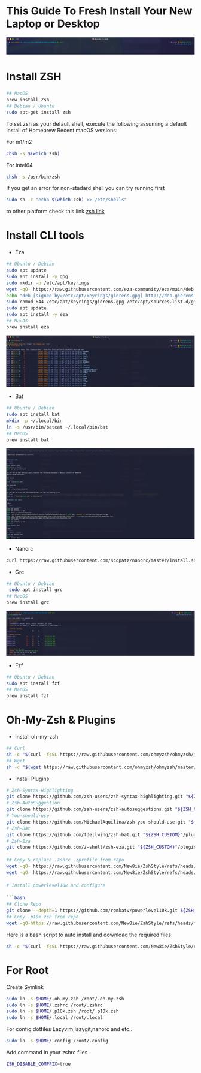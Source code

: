 This Guide To Fresh Install Your New Laptop or Desktop 
===
<!--rehype:style=font-size: 38px; border-bottom: 0; display: flex; min-height: 260px; align-items: center; justify-content: center;-->

![dotfiles screenshot][screenshot]


# Install ZSH
```bash
## MacOS
brew install Zsh
## Debian / Ubuntu
sudo apt-get install zsh
```
To set zsh as your default shell, execute the following assuming a default install of Homebrew
Recent macOS versions:

For m1/m2
```bash
chsh -s $(which zsh)
```
For intel64
```bash
chsh -s /usr/bin/zsh
```
If you get an error for non-stadard shell you can try running first
```bash
sudo sh -c "echo $(which zsh) >> /etc/shells"
```
to other platform check this link [zsh link][zsh]

# Install CLI tools

* Eza
```bash
## Ubuntu / Debian
sudo apt update
sudo apt install -y gpg
sudo mkdir -p /etc/apt/keyrings
wget -qO- https://raw.githubusercontent.com/eza-community/eza/main/deb.asc | sudo gpg --dearmor -o /etc/apt/keyrings/gierens.gpg
echo "deb [signed-by=/etc/apt/keyrings/gierens.gpg] http://deb.gierens.de stable main" | sudo tee /etc/apt/sources.list.d/gierens.list
sudo chmod 644 /etc/apt/keyrings/gierens.gpg /etc/apt/sources.list.d/gierens.list
sudo apt update
sudo apt install -y eza
## MacOS
brew install eza
```
![eza screenshot][eza]
* Bat
```bash
## Ubuntu / Debian
sudo apt install bat
mkdir -p ~/.local/bin
ln -s /usr/bin/batcat ~/.local/bin/bat
## MacOS
brew install bat
```
![bat screenshot][bat]

* Nanorc
```bash
curl https://raw.githubusercontent.com/scopatz/nanorc/master/install.sh | sh
```
* Grc
```bash
## Ubuntu / Debian
 sudo apt install grc 
## MacOS
brew install grc
```
![grc screenshot][grc]
* Fzf
```bash
## Ubuntu / Debian
sudo apt install fzf
## MacOS
brew install fzf
```

# Oh-My-Zsh & Plugins 

* Install oh-my-zsh
```bash
## Curl
sh -c "$(curl -fsSL https://raw.githubusercontent.com/ohmyzsh/ohmyzsh/master/tools/install.sh)"
## Wget
sh -c "$(wget https://raw.githubusercontent.com/ohmyzsh/ohmyzsh/master/tools/install.sh -O -)"
```
* Install Plugins 
```bash
# Zsh-Syntax-Highlighting 
git clone https://github.com/zsh-users/zsh-syntax-highlighting.git "${ZSH_CUSTOM}"/plugins/zsh-syntax-highlighting
# Zsh-AutoSuggestion
git clone https://github.com/zsh-users/zsh-autosuggestions.git "${ZSH_CUSTOM}"/plugins/zsh-autosuggestions
# You-should-use
git clone https://github.com/MichaelAquilina/zsh-you-should-use.git "${ZSH_CUSTOM}"/plugins/zsh-you-should-use
# Zsh-Bat 
git clone https://github.com/fdellwing/zsh-bat.git "${ZSH_CUSTOM}"/plugins/zsh-bat
# Zsh-Eza
git clone https://github.com/z-shell/zsh-eza.git "${ZSH_CUSTOM}"/plugins/zsh-eza

## Copy & replace .zshrc .zprofile from repo
wget -qO- https://raw.githubusercontent.com/New8ie/ZshStyle/refs/heads/main/zsh/.zshrc
wget -qO- https://raw.githubusercontent.com/New8ie/ZshStyle/refs/heads/main/zsh/.zprofile

# Install powerlevel10k and configure

```bash
## Clone Repo
git clone --depth=1 https://github.com/romkatv/powerlevel10k.git ${ZSH_CUSTOM:-$HOME/.oh-my-zsh/custom}/themes/powerlevel10k
## Copy .p10k.zsh from repo 
wget -qO-https://raw.githubusercontent.com/New8ie/ZshStyle/refs/heads/main/zsh/.p10k.zsh
```


Here is a bash script to auto install and download the required files.
```bash
sh -c "$(curl -fsSL https://raw.githubusercontent.com/New8ie/ZshStyle/refs/heads/main/script/zsh-script.sh)"
```




# For Root

Create Symlink
```sh
sudo ln -s $HOME/.oh-my-zsh /root/.oh-my-zsh
sudo ln -s $HOME/.zshrc /root/.zshrc
sudo ln -s $HOME/.p10k.zsh /root/.p10k.zsh
sudo ln -s $HOME/.local /root/.local
```
For config dotfiles Lazyvim,lazygit,nanorc and etc..
```sh
sudo ln -s $HOME/.config /root/.config
``` 

Add command in your zshrc files
```sh 
ZSH_DISABLE_COMPFIX=true
```


[grc]: https://github.com/New8ie/ZshStyle/blob/main/screenshot/grc.png
[screenshot]: https://github.com/New8ie/ZshStyle/blob/main/screenshot/ohmyzsh.png
[bat]: https://github.com/New8ie/ZshStyle/blob/main/screenshot/bat.png
[eza]: https://github.com/New8ie/ZshStyle/blob/main/screenshot/eza.png
[zsh]: https://github.com/ohmyzsh/ohmyzsh/wiki/Installing-ZSH
